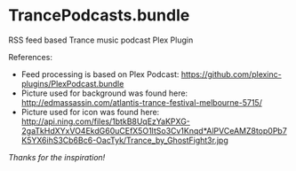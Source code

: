 # TrancePodcasts.bundle
RSS feed based Trance music podcast Plex Plugin

References:
* Feed processing is based on Plex Podcast: https://github.com/plexinc-plugins/PlexPodcast.bundle
* Picture used for background was found here: http://edmassassin.com/atlantis-trance-festival-melbourne-5715/
* Picture used for icon was found here: http://api.ning.com/files/1btkB8UqEzYaKPXG-2gaTkHdXYxVO4EkdG60uCEfX5O1ltSo3Cv1Knqd*AlPVCeAMZ8top0Pb7K5YX6ihS3Cb6Bc6-OacTyk/Trance_by_GhostFight3r.jpg

_Thanks for the inspiration!_
